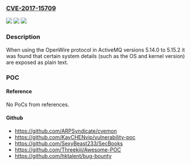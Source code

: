 ### [CVE-2017-15709](https://cve.mitre.org/cgi-bin/cvename.cgi?name=CVE-2017-15709)
![](https://img.shields.io/static/v1?label=Product&message=Apache%20ActiveMQ&color=blue)
![](https://img.shields.io/static/v1?label=Version&message=n%2Fa&color=blue)
![](https://img.shields.io/static/v1?label=Vulnerability&message=Information%20Leak&color=brighgreen)

### Description

When using the OpenWire protocol in ActiveMQ versions 5.14.0 to 5.15.2 it was found that certain system details (such as the OS and kernel version) are exposed as plain text.

### POC

#### Reference
No PoCs from references.

#### Github
- https://github.com/ARPSyndicate/cvemon
- https://github.com/KayCHENvip/vulnerability-poc
- https://github.com/SexyBeast233/SecBooks
- https://github.com/Threekiii/Awesome-POC
- https://github.com/hktalent/bug-bounty

